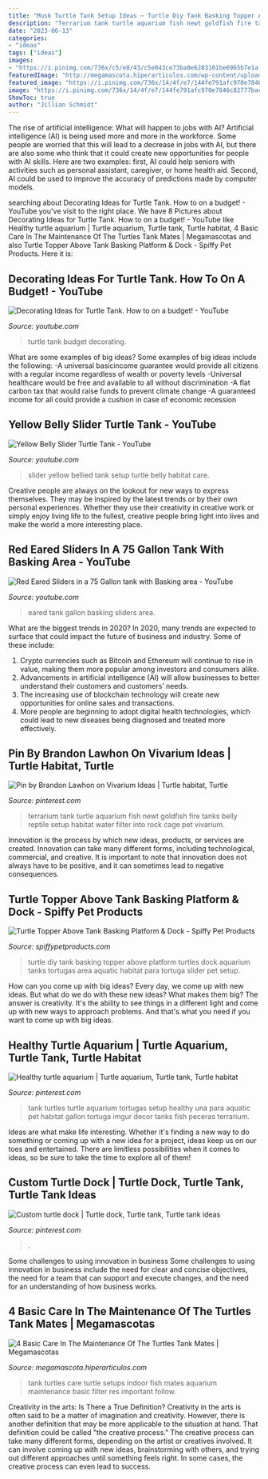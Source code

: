 ```yaml
---
title: "Musk Turtle Tank Setup Ideas ~ Turtle Diy Tank Basking Topper Above Platform Turtles Dock Aquarium Tanks Tortugas Area Aquatic Habitat Para Tortuga Slider Pet Setup"
description: "Terrarium tank turtle aquarium fish newt goldfish fire tanks belly reptile setup habitat water filter into rock cage pet vivarium"
date: "2023-06-13"
categories:
- "ideas"
tags: ["ideas"]
images:
- "https://i.pinimg.com/736x/c5/e0/43/c5e043ce73ba0e6283101be6965b7e1a.jpg"
featuredImage: "http://megamascota.hiperarticulos.com/wp-content/uploads/2014/07/Turtle-Tank-2.jpg"
featured_image: "https://i.pinimg.com/736x/14/4f/e7/144fe791afc970e7846c82777bac9472.jpg"
image: "https://i.pinimg.com/736x/14/4f/e7/144fe791afc970e7846c82777bac9472.jpg"
ShowToc: true
author: "Jillian Schmidt"
---
```



The rise of artificial intelligence: What will happen to jobs with AI?
Artificial intelligence (AI) is being used more and more in the workforce. Some people are worried that this will lead to a decrease in jobs with AI, but there are also some who think that it could create new opportunities for people with AI skills. Here are two examples: first, AI could help seniors with activities such as personal assistant, caregiver, or home health aid. Second, AI could be used to improve the accuracy of predictions made by computer models.

	

		
searching about Decorating Ideas for Turtle Tank. How to on a budget! - YouTube you've visit to the right place. We have 8 Pictures about Decorating Ideas for Turtle Tank. How to on a budget! - YouTube like Healthy turtle aquarium | Turtle aquarium, Turtle tank, Turtle habitat, 4 Basic Care In The Maintenance Of The Turtles Tank Mates | Megamascotas and also Turtle Topper Above Tank Basking Platform &amp; Dock - Spiffy Pet Products. Here it is:
		
    
## Decorating Ideas For Turtle Tank. How To On A Budget! - YouTube

<img loading=lazy src="https://i.ytimg.com/vi/H0DPQ_pEVOQ/maxresdefault.jpg" onerror="this.onerror=null;this.src='https://tse4.mm.bing.net/th?id=OIP.2EJwFsoLPf406rn9amkCAAHaEK&amp;pid=15.1';" alt="Decorating Ideas for Turtle Tank. How to on a budget! - YouTube">

_Source: youtube.com_

>turtle tank budget decorating. 

	

What are some examples of big ideas?
Some examples of big ideas include the following: 
-A universal basicincome guarantee would provide all citizens with a regular income regardless of wealth or poverty levels 
-Universal healthcare would be free and available to all without discrimination 
-A flat carbon tax that would raise funds to prevent climate change 
-A guaranteed income for all could provide a cushion in case of economic recession

    
## Yellow Belly Slider Turtle Tank - YouTube

<img loading=lazy src="http://i1.ytimg.com/vi/jzdBkHCyrz8/maxresdefault.jpg" onerror="this.onerror=null;this.src='https://tse2.mm.bing.net/th?id=OIP.H_wY3BUT1pqTCSBHOgMAfgHaEK&amp;pid=15.1';" alt="Yellow Belly Slider Turtle Tank - YouTube">

_Source: youtube.com_

>slider yellow bellied tank setup turtle belly habitat care. 

	

Creative people are always on the lookout for new ways to express themselves. They may be inspired by the latest trends or by their own personal experiences. Whether they use their creativity in creative work or simply enjoy living life to the fullest, creative people bring light into lives and make the world a more interesting place.

    
## Red Eared Sliders In A 75 Gallon Tank With Basking Area - YouTube

<img loading=lazy src="https://i.ytimg.com/vi/O2lXW0ObQ28/maxresdefault.jpg" onerror="this.onerror=null;this.src='https://tse4.mm.bing.net/th?id=OIP.wxcnPTGUlVZt5iG51rUgsQHaEK&amp;pid=15.1';" alt="Red Eared Sliders in a 75 Gallon tank with Basking area - YouTube">

_Source: youtube.com_

>eared tank gallon basking sliders area. 

	

What are the biggest trends in 2020?
In 2020, many trends are expected to surface that could impact the future of business and industry. Some of these include:
1. Crypto currencies such as Bitcoin and Ethereum will continue to rise in value, making them more popular among investors and consumers alike.
2. Advancements in artificial intelligence (AI) will allow businesses to better understand their customers and customers’ needs.
3. The increasing use of blockchain technology will create new opportunities for online sales and transactions. 
4. More people are beginning to adopt digital health technologies, which could lead to new diseases being diagnosed and treated more effectively.

    
## Pin By Brandon Lawhon On Vivarium Ideas | Turtle Habitat, Turtle

<img loading=lazy src="https://i.pinimg.com/736x/87/3d/d3/873dd3f306bcbe3ad34036a8b7e2ce21--reptile-tanks-turtle-habitat.jpg" onerror="this.onerror=null;this.src='https://tse2.mm.bing.net/th?id=OIP.qTS2lSJ-5GJ0DR1znYgAJwHaFj&amp;pid=15.1';" alt="Pin by Brandon Lawhon on Vivarium Ideas | Turtle habitat, Turtle">

_Source: pinterest.com_

>terrarium tank turtle aquarium fish newt goldfish fire tanks belly reptile setup habitat water filter into rock cage pet vivarium. 

	

Innovation is the process by which new ideas, products, or services are created. Innovation can take many different forms, including technological, commercial, and creative. It is important to note that innovation does not always have to be positive, and it can sometimes lead to negative consequences.

    
## Turtle Topper Above Tank Basking Platform &amp; Dock - Spiffy Pet Products

<img loading=lazy src="https://s-media-cache-ak0.pinimg.com/564x/81/d3/db/81d3db3cc355e8738825b1701006b725.jpg" onerror="this.onerror=null;this.src='https://tse4.mm.bing.net/th?id=OIP.nLg5cSvHoBQjmkhdmvn7VAHaNI&amp;pid=15.1';" alt="Turtle Topper Above Tank Basking Platform &amp; Dock - Spiffy Pet Products">

_Source: spiffypetproducts.com_

>turtle diy tank basking topper above platform turtles dock aquarium tanks tortugas area aquatic habitat para tortuga slider pet setup. 

	

How can you come up with big ideas?
Every day, we come up with new ideas. But what do we do with these new ideas? What makes them big? The answer is creativity. It's the ability to see things in a different light and come up with new ways to approach problems. And that's what you need if you want to come up with big ideas.

    
## Healthy Turtle Aquarium | Turtle Aquarium, Turtle Tank, Turtle Habitat

<img loading=lazy src="https://i.pinimg.com/736x/c5/e0/43/c5e043ce73ba0e6283101be6965b7e1a.jpg" onerror="this.onerror=null;this.src='https://tse4.mm.bing.net/th?id=OIP.VaO60btwq4F7z_DPsyTXCAHaFj&amp;pid=15.1';" alt="Healthy turtle aquarium | Turtle aquarium, Turtle tank, Turtle habitat">

_Source: pinterest.com_

>tank turtles turtle aquarium tortugas setup healthy una para aquatic pet habitat gallon tortuga imgur decor tanks fish peceras terrarium. 

	

Ideas are what make life interesting. Whether it's finding a new way to do something or coming up with a new idea for a project, ideas keep us on our toes and entertained. There are limitless possibilities when it comes to ideas, so be sure to take the time to explore all of them!

    
## Custom Turtle Dock | Turtle Dock, Turtle Tank, Turtle Tank Ideas

<img loading=lazy src="https://i.pinimg.com/736x/14/4f/e7/144fe791afc970e7846c82777bac9472.jpg" onerror="this.onerror=null;this.src='https://tse1.mm.bing.net/th?id=OIP.RACj6wIUMtShe-y-TgMayAHaFj&amp;pid=15.1';" alt="Custom turtle dock | Turtle dock, Turtle tank, Turtle tank ideas">

_Source: pinterest.com_

>. 

	

Some challenges to using innovation in business
Some challenges to using innovation in business include the need for clear and concise objectives, the need for a team that can support and execute changes, and the need for an understanding of how business works.

    
## 4 Basic Care In The Maintenance Of The Turtles Tank Mates | Megamascotas

<img loading=lazy src="http://megamascota.hiperarticulos.com/wp-content/uploads/2014/07/Turtle-Tank-2.jpg" onerror="this.onerror=null;this.src='https://tse3.mm.bing.net/th?id=OIP.K4vI0ztffpJDu-GFlBh1YQHaFj&amp;pid=15.1';" alt="4 Basic Care In The Maintenance Of The Turtles Tank Mates | Megamascotas">

_Source: megamascota.hiperarticulos.com_

>tank turtles care turtle setups indoor fish mates aquarium maintenance basic filter res important follow. 

	

Creativity in the arts: Is There a True Definition?
Creativity in the arts is often said to be a matter of imagination and creativity. However, there is another definition that may be more applicable to the situation at hand. That definition could be called "the creative process." The creative process can take many different forms, depending on the artist or creatives involved. It can involve coming up with new ideas, brainstorming with others, and trying out different approaches until something feels right. In some cases, the creative process can even lead to success.

